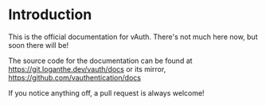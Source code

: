 # Introduction

This is the official documentation for vAuth.
There's not much here now, but soon there will be!

The source code for the documentation can be found at https://git.loganthe.dev/vauth/docs or its mirror, https://github.com/vauthentication/docs

If you notice anything off, a pull request is always welcome!